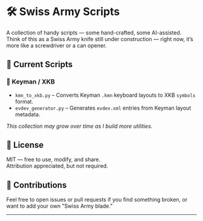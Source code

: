 # 🛠️ Swiss Army Scripts

A collection of handy scripts — some hand-crafted, some AI-assisted.  
Think of this as a Swiss Army knife still under construction — right now, it’s more like a screwdriver or a can opener.

## 📂 Current Scripts

### 🧠 Keyman / XKB
- `kmn_to_xkb.py` – Converts Keyman `.kmn` keyboard layouts to XKB `symbols` format.
- `evdev_generator.py` – Generates `evdev.xml` entries from Keyman layout metadata.

_This collection may grow over time as I build more utilities._

## 📜 License

MIT — free to use, modify, and share.  
Attribution appreciated, but not required.

## 🤝 Contributions

Feel free to open issues or pull requests if you find something broken, or want to add your own "Swiss Army blade."

---

